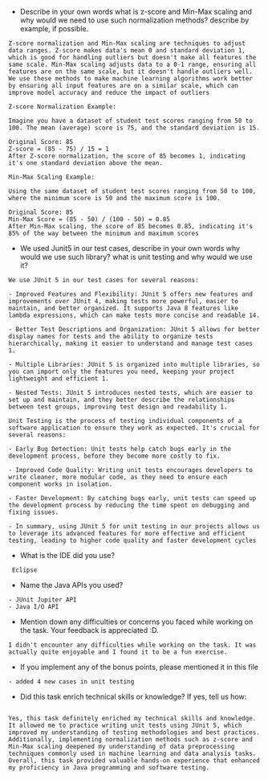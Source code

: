 - Describe in your own words what is z-score and Min-Max scaling and why would we need to use such normalization methods? describe by example, if possible.
```
Z-score normalization and Min-Max scaling are techniques to adjust data ranges. Z-score makes data's mean 0 and standard deviation 1, which is good for handling outliers but doesn't make all features the same scale. Min-Max scaling adjusts data to a 0-1 range, ensuring all features are on the same scale, but it doesn't handle outliers well. We use these methods to make machine learning algorithms work better by ensuring all input features are on a similar scale, which can improve model accuracy and reduce the impact of outliers

Z-score Normalization Example:

Imagine you have a dataset of student test scores ranging from 50 to 100. The mean (average) score is 75, and the standard deviation is 15.

Original Score: 85
Z-score = (85 - 75) / 15 = 1
After Z-score normalization, the score of 85 becomes 1, indicating it's one standard deviation above the mean.

Min-Max Scaling Example:

Using the same dataset of student test scores ranging from 50 to 100, where the minimum score is 50 and the maximum score is 100.

Original Score: 85
Min-Max Score = (85 - 50) / (100 - 50) = 0.85
After Min-Max scaling, the score of 85 becomes 0.85, indicating it's 85% of the way between the minimum and maximum scores 

```

- We used Junit5 in our test cases, describe in your own words why would we use such library? 
what is unit testing and why would we use it?
```
We use JUnit 5 in our test cases for several reasons:

- Improved Features and Flexibility: JUnit 5 offers new features and improvements over JUnit 4, making tests more powerful, easier to maintain, and better organized. It supports Java 8 features like lambda expressions, which can make tests more concise and readable 14.

- Better Test Descriptions and Organization: JUnit 5 allows for better display names for tests and the ability to organize tests hierarchically, making it easier to understand and manage test cases 1.

- Multiple Libraries: JUnit 5 is organized into multiple libraries, so you can import only the features you need, keeping your project lightweight and efficient 1.

- Nested Tests: JUnit 5 introduces nested tests, which are easier to set up and maintain, and they better describe the relationships between test groups, improving test design and readability 1.

Unit Testing is the process of testing individual components of a software application to ensure they work as expected. It's crucial for several reasons:

- Early Bug Detection: Unit tests help catch bugs early in the development process, before they become more costly to fix.

- Improved Code Quality: Writing unit tests encourages developers to write cleaner, more modular code, as they need to ensure each component works in isolation.

- Faster Development: By catching bugs early, unit tests can speed up the development process by reducing the time spent on debugging and fixing issues.

- In summary, using JUnit 5 for unit testing in our projects allows us to leverage its advanced features for more effective and efficient testing, leading to higher code quality and faster development cycles
```
- What is the IDE did you use?
```
 Eclipse 
```

- Name the Java APIs you used?
```
- JUnit Jupiter API
- Java I/O API
```

- Mention down any difficulties or concerns you faced while working on the task. Your feedback is appreciated :D.
```
I didn't encounter any difficulties while working on the task. It was actually quite enjoyable and I found it to be a fun exercise.
```

- If you implement any of the bonus points, please mentioned it in this file
```
- added 4 new cases in unit testing
```

- Did this task enrich technical skills or knowledge? If yes, tell us how: 
```

Yes, this task definitely enriched my technical skills and knowledge. It allowed me to practice writing unit tests using JUnit 5, which improved my understanding of testing methodologies and best practices. Additionally, implementing normalization methods such as z-score and Min-Max scaling deepened my understanding of data preprocessing techniques commonly used in machine learning and data analysis tasks. Overall, this task provided valuable hands-on experience that enhanced my proficiency in Java programming and software testing.
```
